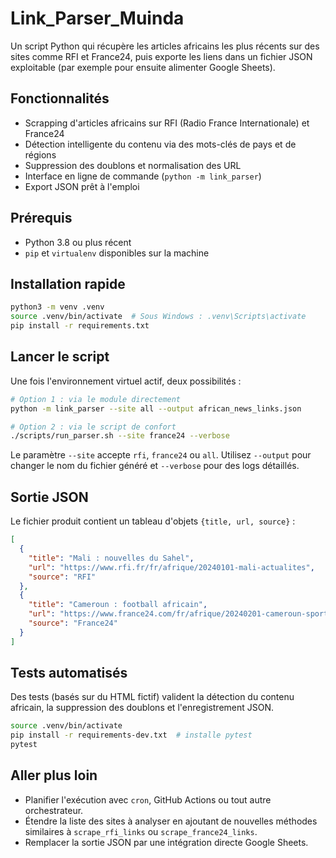 # Link_Parser_Muinda

Un script Python qui récupère les articles africains les plus récents sur des sites
comme RFI et France24, puis exporte les liens dans un fichier JSON exploitable
(par exemple pour ensuite alimenter Google Sheets).

## Fonctionnalités

- Scrapping d'articles africains sur RFI (Radio France Internationale) et France24
- Détection intelligente du contenu via des mots-clés de pays et de régions
- Suppression des doublons et normalisation des URL
- Interface en ligne de commande (`python -m link_parser`)
- Export JSON prêt à l'emploi

## Prérequis

- Python 3.8 ou plus récent
- `pip` et `virtualenv` disponibles sur la machine

## Installation rapide

```bash
python3 -m venv .venv
source .venv/bin/activate  # Sous Windows : .venv\Scripts\activate
pip install -r requirements.txt
```

## Lancer le script

Une fois l'environnement virtuel actif, deux possibilités :

```bash
# Option 1 : via le module directement
python -m link_parser --site all --output african_news_links.json

# Option 2 : via le script de confort
./scripts/run_parser.sh --site france24 --verbose
```

Le paramètre `--site` accepte `rfi`, `france24` ou `all`. Utilisez `--output` pour
changer le nom du fichier généré et `--verbose` pour des logs détaillés.

## Sortie JSON

Le fichier produit contient un tableau d'objets `{title, url, source}` :

```json
[
  {
    "title": "Mali : nouvelles du Sahel",
    "url": "https://www.rfi.fr/fr/afrique/20240101-mali-actualites",
    "source": "RFI"
  },
  {
    "title": "Cameroun : football africain",
    "url": "https://www.france24.com/fr/afrique/20240201-cameroun-sport",
    "source": "France24"
  }
]
```

## Tests automatisés

Des tests (basés sur du HTML fictif) valident la détection du contenu africain,
la suppression des doublons et l'enregistrement JSON.

```bash
source .venv/bin/activate
pip install -r requirements-dev.txt  # installe pytest
pytest
```

## Aller plus loin

- Planifier l'exécution avec `cron`, GitHub Actions ou tout autre orchestrateur.
- Étendre la liste des sites à analyser en ajoutant de nouvelles méthodes
  similaires à `scrape_rfi_links` ou `scrape_france24_links`.
- Remplacer la sortie JSON par une intégration directe Google Sheets.
